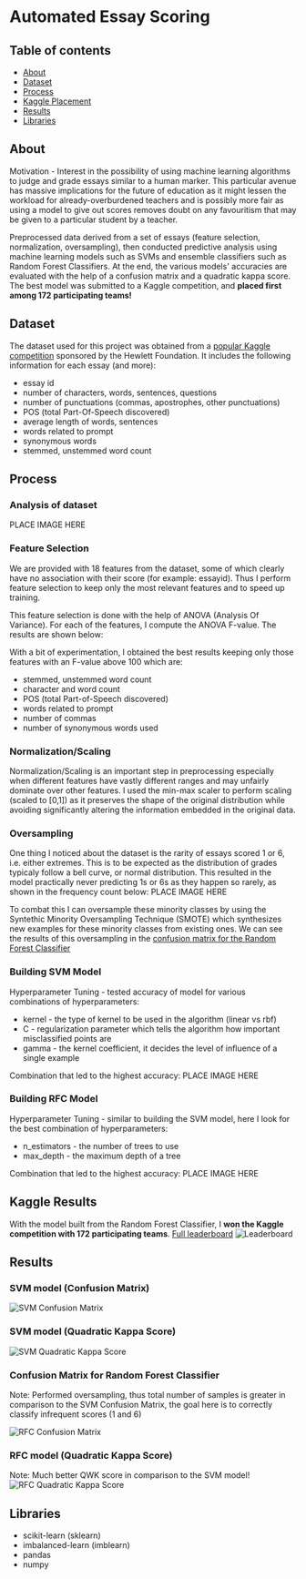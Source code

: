 Automated Essay Scoring
=======================

## Table of contents
* [About](#about)
* [Dataset](#dataset)
* [Process](#process)
* [Kaggle Placement](#kaggle-results)
* [Results](#results)
* [Libraries](#libraries)

## About
Motivation - Interest in the possibility of using machine learning algorithms to judge and grade essays similar to a human marker. This particular avenue has massive implications for the future of education as it might lessen the workload for already-overburdened teachers and is possibly more fair as using a model to give out scores removes doubt on any favouritism that may be given to a particular student by a teacher.

Preprocessed data derived from a set of essays (feature selection, normalization, oversampling), then conducted predictive analysis using machine learning models such as SVMs and ensemble classifiers such as Random Forest Classifiers. At the end, the various models' accuracies are evaluated with the help of a confusion matrix and a quadratic kappa score. The best model was submitted to a Kaggle competition, and **placed first among 172 participating teams!**

## Dataset
The dataset used for this project was obtained from a [popular Kaggle competition](https://www.kaggle.com/c/asap-aes) sponsored by the Hewlett Foundation.
It includes the following information for each essay (and more):
* essay id
* number of characters, words, sentences, questions
* number of punctuations (commas, apostrophes, other punctuations)
* POS (total Part-Of-Speech discovered)
* average length of words, sentences
* words related to prompt
* synonymous words
* stemmed, unstemmed word count

## Process

### Analysis of dataset
PLACE IMAGE HERE

### Feature Selection
We are provided with 18 features from the dataset, some of which clearly have no association with their score (for example: essayid). Thus I perform feature selection to keep only the most relevant features and to speed up training.

This feature selection is done with the help of ANOVA (Analysis Of Variance). For each of the features, I compute the ANOVA F-value. The results are shown below:


With a bit of experimentation, I obtained the best results keeping only those features with an F-value above 100 which are:
* stemmed, unstemmed word count
* character and word count
* POS (total Part-of-Speech discovered)
* words related to prompt
* number of commas
* number of synonymous words used

### Normalization/Scaling
Normalization/Scaling is an important step in preprocessing especially when different features have vastly different ranges and may unfairly dominate over other features. I used the min-max scaler to perform scaling (scaled to [0,1]) as it preserves the shape of the original distribution while avoiding significantly altering the information embedded in the original data.

### Oversampling
One thing I noticed about the dataset is the rarity of essays scored 1 or 6, i.e. either extremes. This is to be expected as the distribution of grades typicaly follow a bell curve, or normal distribution. This resulted in the model practically never predicting 1s or 6s as they happen so rarely, as shown in the frequency count below:
PLACE IMAGE HERE

To combat this I can oversample these minority classes by using the Syntethic Minority Oversampling Technique (SMOTE) which synthesizes new examples for these minority classes from existing ones. We can see the results of this oversampling in the [confusion matrix for the Random Forest Classifier](#confusion-matrix-for-random-forest-classifier)

### Building SVM Model
Hyperparameter Tuning - tested accuracy of model for various combinations of hyperparameters:
* kernel - the type of kernel to be used in the algorithm (linear vs rbf)
* C -  regularization parameter which tells the algorithm how important misclassified points are
* gamma - the kernel coefficient, it decides the level of influence of a single example

Combination that led to the highest accuracy:
PLACE IMAGE HERE

### Building RFC Model
Hyperparameter Tuning - similar to building the SVM model, here I look for the best combination of hyperparameters:
* n_estimators - the number of trees to use
* max_depth - the maximum depth of a tree

Combination that led to the highest accuracy:
PLACE IMAGE HERE

## Kaggle Results
With the model built from the Random Forest Classifier, I **won the Kaggle competition with 172 participating teams**.
[Full leaderboard](https://www.kaggle.com/c/mum-fit1043-s1-2021/leaderboard)
![Leaderboard](./Results/kaggle_results.JPG)

## Results

### SVM model (Confusion Matrix)
![SVM Confusion Matrix](./Results/svm_confusion_matrix.JPG)
### SVM model (Quadratic Kappa Score)
![SVM Quadratic Kappa Score](./Results/svm_qwk.JPG)
### Confusion Matrix for Random Forest Classifier
Note: Performed oversampling, thus total number of samples is greater in comparison to the SVM Confusion Matrix, the goal here is to correctly classify infrequent scores (1 and 6)

![RFC Confusion Matrix](./Results/rfc_confusion_matrix.JPG)
### RFC model (Quadratic Kappa Score)
Note: Much better QWK score in comparison to the SVM model!
![RFC Quadratic Kappa Score](./Results/rfc_qwk.JPG)


## Libraries
* scikit-learn (sklearn)
* imbalanced-learn (imblearn)
* pandas
* numpy
